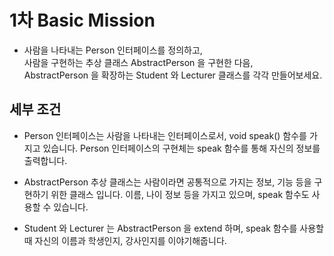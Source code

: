 # 1차 Basic Mission

- 사람을 나타내는 Person 인터페이스를 정의하고, 
<br/>사람을 구현하는 추상 클래스 AbstractPerson 을 구현한 다음,
<br/>AbstractPerson 을 확장하는 Student 와 Lecturer 클래스를 각각 만들어보세요.

## 세부 조건

- Person 인터페이스는 사람을 나타내는 인터페이스로서, void speak() 함수를 가지고 있습니다. Person 인터페이스의 구현체는 speak 함수를 통해 자신의 정보를 출력합니다.


- AbstractPerson 추상 클래스는 사람이라면 공통적으로 가지는 정보, 기능 등을 구현하기 위한 클래스 입니다. 이름, 나이 정보 등을 가지고 있으며, speak 함수도 사용할 수 있습니다.


- Student 와 Lecturer 는 AbstractPerson 을 extend 하며, speak 함수를 사용할 때 자신의 이름과 학생인지, 강사인지를 이야기해줍니다.